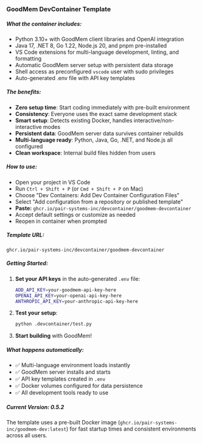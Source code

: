 ### GoodMem DevContainer Template

##### What the container includes: 
- Python 3.10+ with GoodMem client libraries and OpenAI integration
- Java 17, .NET 8, Go 1.22, Node.js 20, and pnpm pre-installed
- VS Code extensions for multi-language development, linting, and formatting
- Automatic GoodMem server setup with persistent data storage
- Shell access as preconfigured `vscode` user with sudo privileges
- Auto-generated .env file with API key templates

##### The benefits: 
- **Zero setup time**: Start coding immediately with pre-built environment
- **Consistency**: Everyone uses the exact same development stack
- **Smart setup**: Detects existing Docker, handles interactive/non-interactive modes
- **Persistent data**: GoodMem server data survives container rebuilds
- **Multi-language ready**: Python, Java, Go, .NET, and Node.js all configured
- **Clean workspace**: Internal build files hidden from users

##### How to use: 
- Open your project in VS Code
- Run `Ctrl + Shift + P` (or `Cmd + Shift + P` on Mac)
- Choose "Dev Containers: Add Dev Container Configuration Files"
- Select "Add configuration from a repository or published template"
- **Paste:** `ghcr.io/pair-systems-inc/devcontainer/goodmem-devcontainer`
- Accept default settings or customize as needed
- Reopen in container when prompted

##### Template URL:
```
ghcr.io/pair-systems-inc/devcontainer/goodmem-devcontainer
```

##### Getting Started:
1. **Set your API keys** in the auto-generated `.env` file:
   ```bash
   ADD_API_KEY=your-goodmem-api-key-here
   OPENAI_API_KEY=your-openai-api-key-here
   ANTHROPIC_API_KEY=your-anthropic-api-key-here
   ```

2. **Test your setup**:
   ```bash
   python .devcontainer/test.py
   ```

3. **Start building** with GoodMem!

##### What happens automatically:
- ✅ Multi-language environment loads instantly
- ✅ GoodMem server installs and starts  
- ✅ API key templates created in `.env`
- ✅ Docker volumes configured for data persistence
- ✅ All development tools ready to use

##### Current Version: 0.5.2

The template uses a pre-built Docker image (`ghcr.io/pair-systems-inc/goodmem-dev:latest`) for fast startup times and consistent environments across all users.